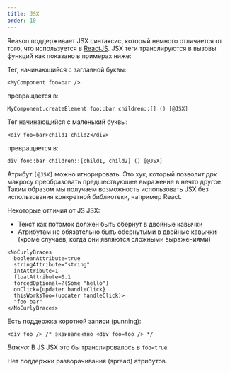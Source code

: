```yaml
---
title: JSX
order: 10
---
```

Reason поддерживает JSX синтаксис, который немного отличается от того, что
используется в [ReactJS](https://facebook.github.io/react/docs/introducing-jsx.html).
JSX теги транслируются в вызовы функций как показано в примерах ниже:

Тег, начинающийся с заглавной буквы:

```reason
<MyComponent foo=bar />
```

превращается в:

```reason
MyComponent.createElement foo::bar children::[] () [@JSX]
```

Тег начинающийся с маленький буквы:

```reason
<div foo=bar>child1 child2</div>
```

превращается в:

```reason
div foo::bar children::[child1, child2] () [@JSX]
```

Атрибут `[@JSX]` можно игнорировать. Это хук, который позволит *ppx* макросу
преобразовать предшествующее выражение в нечто другое. Таким образом мы получаем
возможность использовать JSX без использования конкретной библиотеки, например
React.

Некоторые отличия от JS JSX:
- Текст как потомок должен быть обернут в двойные кавычки
- Атрибутам не обязательно быть обернутыми в двойные кавычки (кроме случаев, когда они являются сложными выражениями)

```reason
<NoCurlyBraces
  booleanAttribute=true
  stringAttribute="string"
  intAttribute=1
  floatAttribute=0.1
  forcedOptional=?(Some "hello")
  onClick={updater handleClick}
  thisWorksToo=(updater handleClick)>
  "foo bar"
</NoCurlyBraces>
```

Есть поддержка короткой записи (punning):

```reason
<div foo /> /* эквивалентно <div foo=foo /> */
```

*Важно:* В JS JSX это бы транслировалось в `foo=true`.

Нет поддержки разворачивания (spread) атрибутов.

